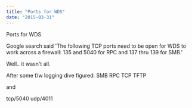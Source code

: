 ```yaml
---
title: "Ports for WDS"
date: "2015-03-31"
---
```


Ports for WDS

Google search said 'The following TCP ports need to be open for WDS to work across a firewall: 135 and 5040 for RPC and 137 thru 139 for SMB.'

Well.. it wasn't all.

After some f/w logging dive figured: SMB RPC TCP TFTP

and

tcp/5040 udp/4011
